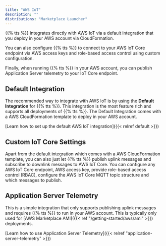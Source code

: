 ```yaml
---
title: "AWS IoT"
description: ""
distributions: "Marketplace Launcher"
---
```


{{% tts %}} integrates directly with AWS IoT via a default integration that you deploy in your AWS account via CloudFormation.

You can also configure {{% tts %}} to connect to your AWS IoT Core endpoint via AWS access keys and role-based access control using custom configuration.

<!--more-->

Finally, when running {{% tts %}} in your AWS account, you can publish Application Server telemetry to your IoT Core endpoint.

## Default Integration

The recommended way to integrate with AWS IoT is by using the **Default Integration** for {{% tts %}}. This integration is the most feature rich and supports all deployments of {{% tts %}}. The Default Integration comes with a AWS CloudFormation template to deploy in your AWS account.

[Learn how to set up the default AWS IoT integration]({{< relref default >}})

## Custom IoT Core Settings

Apart from the default integration which comes with a AWS CloudFormation template, you can also just let {{% tts %}} publish uplink messages and subscribe to downlink messages to AWS IoT Core. You can configure any AWS IoT Core endpoint, AWS access key, provide role-based access control (RBAC), configure the AWS IoT Core MQTT topic structure and which messages to publish.

## Application Server Telemetry

This is a simple integration that only supports publishing uplink messages and requires {{% tts %}} to run in your AWS account. This is typically only used for [AWS Marketplace AMI]({{< ref "/getting-started/aws/ami" >}}) deployments.

[Learn how to use Application Server Telemetry]({{< relref "application-server-telemetry" >}})
